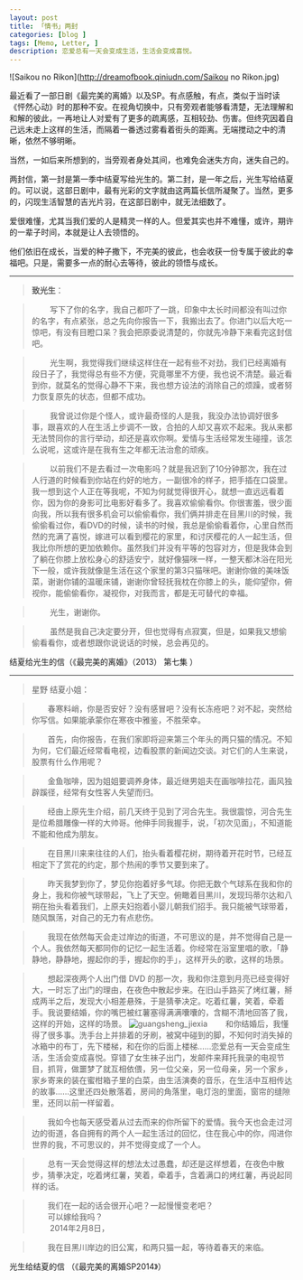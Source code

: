 ```yaml
---
layout: post
title: 「情书」两封
categories: [blog ]
tags: [Memo, Letter, ]
description: 恋爱总有一天会变成生活，生活会变成喜悦。
---
```


![Saikou no Rikon](http://dreamofbook.qiniudn.com/Saikou no Rikon.jpg)

最近看了一部日剧《最完美的离婚》以及SP。有点感触，有点，类似于当时读《怦然心动》时的那种不安。在视角切换中，只有旁观者能够看清楚，无法理解和和解的彼此，一再地让人对爱有了更多的疏离感，互相较劲、伤害。但终究因着自己远未走上这样的生活，而隔着一番透过雾看着街头的距离。无端搅动之中的清晰，依然不够明晰。

当然，一如后来所想到的，当旁观者身处其间，也难免会迷失方向，迷失自己的。

两封信，第一封是第一季中结夏写给光生的。第二封，是一年之后，光生写给结夏的。可以说，这部日剧中，最有光彩的文字就由这两篇长信所凝聚了。当然，更多的，闪现生活智慧的吉光片羽，在这部日剧中，就无法细数了。

爱很难懂，尤其当我们爱的人是精灵一样的人。但爱其实也并不难懂，或许，期许的一辈子时间，本就是让人去领悟的。

他们依旧在成长，当爱的种子撒下，不完美的彼此，也会收获一份专属于彼此的幸福吧。只是，需要多一点的耐心去等待，彼此的领悟与成长。

***


>**致光生**： 

>　　 写下了你的名字，我自己都吓了一跳，印象中太长时间都没有叫过你的名字，有点紧张，总之先向你报告一下，我搬出去了。你进门以后大吃一惊吧，有没有目瞪口呆？我会把原委说清楚的，你就先冷静下来看完这封信吧。   

>　　 光生啊，我觉得我们继续这样住在一起有些不对劲，我们已经离婚有段日子了，我觉得总有些不方便，究竟哪里不方便，我也说不清楚。最近看到你，就莫名的觉得心静不下来，我也想方设法的消除自己的烦躁，或者努力恢复原先的状态，但都不成功。   

>　　 我曾说过你是个怪人，或许最奇怪的人是我，我没办法协调好很多事，跟喜欢的人在生活上步调不一致，合拍的人却又喜欢不起来。我从来都无法赞同你的言行举动，却还是喜欢你啊。爱情与生活经常发生碰撞，该怎么说呢，这或许是在我有生之年都无法治愈的顽疾。   

>　　 以前我们不是去看过一次电影吗？就是我迟到了10分钟那次，我在过人行道的时候看到你站在约好的地方，一副很冷的样子，把手插在口袋里。我一想到这个人正在等我呢，不知为何就觉得很开心，就想一直远远看着你，因为你的身影可比电影好看多了。我喜欢偷偷看你。你很害羞，很少面向我，所以我有很多机会可以偷偷看你，我们俩并排走在目黑川的时候，我偷偷看过你，看DVD的时候，读书的时候，我总是偷偷看着你，心里自然而然的充满了喜悦，嫁进可以看到樱花的家里，和讨厌樱花的人一起生活，但我比你所想的更加依赖你。虽然我们并没有平等的包容对方，但是我体会到了躺在你膝上放松身心的舒适安宁，就好像猫咪一样，一整天都沐浴在阳光下一般，或许我就像是生活在这个家里的第3只猫咪吧。谢谢你做的美味饭菜，谢谢你铺的温暖床铺，谢谢你曾轻抚我枕在你膝上的头，能仰望你，俯视你，能偷偷看你，凝视你，对我而言，都是无可替代的幸福。   

>　　 光生，谢谢你。 

>　　 虽然是我自己决定要分开，但也觉得有点寂寞，但是，如果我又想偷偷看看你，或者想跟你说说话的时候，总会再见的。 
>　　 

结夏给光生的信（《最完美的离婚》（2013） 第七集 ）
　　 
　
***


>星野 结夏小姐： 
 
>　　春寒料峭，你是否安好？没有感冒吧？没有长冻疮吧？对不起，突然给你写信。如果能承蒙你在寒夜中雅鉴，不胜荣幸。 

>　　首先，向你报告，在我们家即将迎来第三个年头的两只猫的情况。不知为何，它们最近经常看电视，边看股票的新闻边交谈。对它们的人生来说，股票有什么作用呢？ 
 
>　　金鱼咖啡，因为姐姐要调养身体，最近继男姐夫在画咖啡拉花，画风独辟蹊径，经常有女性客人失望而归。

>　　经由上原先生介绍，前几天终于见到了河合先生。我很震惊，河合先生是位希腊雕像一样的大帅哥。他伸手同我握手，说，「初次见面」，不知道能不能和他成为朋友。 

>　　在目黑川来来往往的人们，抬头看着樱花树，期待着开花时节，已经互相定下了赏花的约定，那个热闹的季节又要到来了。 

>　　昨天我梦到你了，梦见你抱着好多气球。你把无数个气球系在我和你的身上，我和你被气球带起，飞上了天空。俯瞰着目黑川，发现玛蒂尔达和八朔在抬头看着我们，上原夫妇抱着小婴儿朝我们招手。我只能被气球带着，随风飘荡，对自己的无力有点悲伤。 

>　　我现在依然每天会走过岸边的街道，不可思议的是，并不觉得自己是一个人。我依然每天都同你的记忆一起生活着。你经常在浴室里唱的歌，「静静地，静静地，握起你的手，握起你的手」，这样开头的歌，这样的场景。 

>　　想起深夜两个人出门借 DVD 的那一次，我和你注意到月亮已经变得好大，一时忘了出门的理由，在夜色中散起步来。在旧山手路买了烤红薯，掰成两半之后，发现大小相差悬殊，于是猜拳决定。吃着红薯，笑着，牵着手。我说要结婚，你的嘴巴被红薯塞得满满囔囔的，含糊不清地回答了我，这样的开始，这样的场景。 
![guangsheng_jiexia](http://dreamofbook.qiniudn.com/guangsheng_jiexia.jpg)
>　　和你结婚后，我懂得了很多事。洗手台上并排着的牙刷，被窝中碰到的脚，不知何时消失掉的冰箱中的布丁，先下楼梯，和在你的后面上楼梯……恋爱总有一天会变成生活，生活会变成喜悦。穿错了女生袜子出门，发邮件来拜托我录的电视节目，抓背，做噩梦了就互相依偎，另一位父亲，另一位母亲，另一个家乡，家乡寄来的装在蜜柑箱子里的白菜，由生活演奏的音乐，在生活中互相传达的故事……这里还四处散落着，房间的角落里，电灯泡的里面，窗帘的缝隙里，还同以前一样留着。 

>　　我如今也每天感受着从过去而来的你所留下的爱情。我今天也会走过河边的街道，各自拥有的两个人一起生活过的回忆，住在我心中的你，闯进你世界的我，不可思议的，并不觉得变成了一个人。 
 
>　　总有一天会觉得这样的想法太过愚蠢，却还是这样想着，在夜色中散步，猜拳决定，吃着烤红薯，笑着，牵着手，含着满口的烤红薯，再说起同样的话。 
 
>　　我们在一起的话会很开心吧？一起慢慢变老吧？   
　　可以嫁给我吗？   
　　 
   2014年2月8日，   

>　　我在目黑川岸边的旧公寓，和两只猫一起，等待着春天的来临。   

光生给结夏的信 （《最完美的离婚SP2014》）

